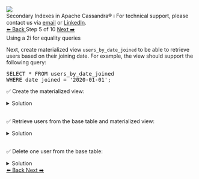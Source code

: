 <!-- TOP -->
<div class="top">
  <img src="https://datastax-academy.github.io/katapod-shared-assets/images/ds-academy-logo.svg" />
  <div class="scenario-title-section">
    <span class="scenario-title">Secondary Indexes in Apache Cassandra®</span>
    <span class="scenario-subtitle">ℹ️ For technical support, please contact us via <a href="mailto:aleksandr.volochnev@datastax.com">email</a> or <a href="https://dtsx.io/aleks">LinkedIn</a>.</span> 
  </div>
</div>

<!-- NAVIGATION -->
<div id="navigation-top" class="navigation-top">
 <a href='command:katapod.loadPage?[{"step":"step4"}]'
   class="btn btn-dark navigation-top-left">⬅️ Back
 </a>
<span class="step-count"> Step 5 of 10</span>
 <a href='command:katapod.loadPage?[{"step":"step6"}]'
    class="btn btn-dark navigation-top-right">Next ➡️
  </a>
</div>

<!-- CONTENT -->

<div class="step-title">Using a 2i for equality queries</div>

Next, create materialized view `users_by_date_joined` to be able to retrieve 
users based on their joining date. For example, the view should support the following query:

<pre class="non-executable-code">
SELECT * FROM users_by_date_joined
WHERE date_joined = '2020-01-01';
</pre>

✅ Create the materialized view:
<details>
  <summary>Solution</summary>

```
CREATE MATERIALIZED VIEW IF NOT EXISTS 
users_by_date_joined AS 
  SELECT * FROM users
  WHERE date_joined IS NOT NULL AND email IS NOT NULL
PRIMARY KEY ((date_joined), email);
```

</details>

<br/>

✅ Retrieve users from the base table and materialized view:
<details>
  <summary>Solution</summary>

```
SELECT * FROM users;
SELECT * FROM users_by_date_joined;
```

</details>

<br/>

✅ Delete one user from the base table:
<details>
  <summary>Solution</summary>

```
DELETE FROM users WHERE email = 'jim@datastax.com';

SELECT * FROM users;
SELECT * FROM users_by_date_joined;
```

</details>

<!-- NAVIGATION -->
<div id="navigation-bottom" class="navigation-bottom">
 <a href='command:katapod.loadPage?[{"step":"step4"}]'
   class="btn btn-dark navigation-bottom-left">⬅️ Back
 </a>
 <a href='command:katapod.loadPage?[{"step":"step6"}]'
    class="btn btn-dark navigation-bottom-right">Next ➡️
  </a>
</div>

